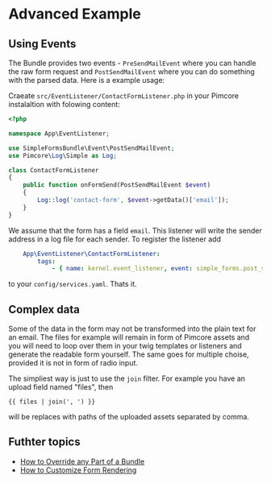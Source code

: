 # Advanced Example

## Using Events

The Bundle provides two events - `PreSendMailEvent` where you can handle the raw form request and `PostSendMailEvent` where you can do something with the parsed data. Here is a example usage:

Craeate `src/EventListener/ContactFormListener.php` in your Pimcore instalaltion with folowing content:

``` php
<?php

namespace App\EventListener;

use SimpleFormsBundle\Event\PostSendMailEvent;
use Pimcore\Log\Simple as Log;

class ContactFormListener
{
    public function onFormSend(PostSendMailEvent $event)
    {
        Log::log('contact-form', $event->getData()['email']);
    }
}
```

We assume that the form has a field `email`. This listener will write the sender address in a log file for each sender. To register the listener add

``` yaml
    App\EventListener\ContactFormListener:
        tags:
            - { name: kernel.event_listener, event: simple_forms.post_send_mail, method: onFormSend }
```

to your `config/services.yaml`. Thats it.

## Complex data

Some of the data in the form may not be transformed into the plain text for an email. The files for example will remain in form of Pimcore assets and you will need to loop over them in your twig templates or listeners and generate the readable form yourself. The same goes for multiple choise, provided it is not in form of radio input.

The simpliest way is just to use the `join` filter. For example you have an upload field named "files", then

``` twig
{{ files | join(', ') }}
```

will be replaces with paths of the uploaded assets separated by comma.

## Futhter topics

- [How to Override any Part of a Bundle](https://symfony.com/doc/current/bundles/override.html)
- [How to Customize Form Rendering](https://symfony.com/doc/current/form/form_customization.html)
